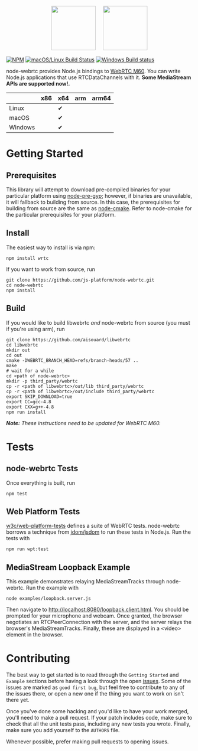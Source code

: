 <p align="center">
  <img height="120px" src="https://upload.wikimedia.org/wikipedia/commons/d/d9/Node.js_logo.svg" />&nbsp;&nbsp;&nbsp;&nbsp;
  <img height="120px" src="https://webrtc.org/assets/images/webrtc-logo-vert-retro-dist.svg" />
</p>

[![NPM](https://img.shields.io/npm/v/wrtc.svg)](https://www.npmjs.com/package/wrtc) [![macOS/Linux Build Status](https://secure.travis-ci.org/js-platform/node-webrtc.svg?branch=develop)](http://travis-ci.org/js-platform/node-webrtc) [![Windows Build status](https://ci.appveyor.com/api/projects/status/iulc84we28o1i7b9?svg=true)](https://ci.appveyor.com/project/markandrus/node-webrtc-7bnua)

node-webrtc provides Node.js bindings to [WebRTC M60](https://github.com/mayeut/libwebrtc/releases/tag/v1.1.1). You can write Node.js applications that use RTCDataChannels with it. **Some MediaStream APIs are supported now!.**

|         | x86 | x64 | arm | arm64 |
|:------- |:--- |:--- |:--- |:----- |
| Linux   |     | ✔︎   |     |       |
| macOS   |     | ✔︎   |     |       |
| Windows |     | ✔︎   |     |       |

# Getting Started

## Prerequisites

This library will attempt to download pre-compiled binaries for your particular
platform using [node-pre-gyp](https://github.com/mapbox/node-pre-gyp); however,
if binaries are unavailable, it will fallback to building from source. In this
case, the prerequisites for building from source are the same as
[node-cmake](https://github.com/cjntaylor/node-cmake). Refer to node-cmake for the
particular prerequisites for your platform.

## Install

The easiest way to install is via npm:

````
npm install wrtc
````

If you want to work from source, run

````
git clone https://github.com/js-platform/node-webrtc.git
cd node-webrtc
npm install
````

## Build

If you would like to build libwebrtc _and_ node-webrtc from source (you must if you're using arm), run

```
git clone https://github.com/aisouard/libwebrtc
cd libwebrtc
mkdir out
cd out
cmake -DWEBRTC_BRANCH_HEAD=refs/branch-heads/57 ..
make
# wait for a while
cd <path of node-webrtc>
mkdir -p third_party/webrtc
cp -r <path of libwebrtc>/out/lib third_party/webrtc
cp -r <path of libwebrtc>/out/include third_party/webrtc
export SKIP_DOWNLOAD=true
export CC=gcc-4.8
export CXX=g++-4.8
npm run install
```

_**Note:** These instructions need to be updated for WebRTC M60._

# Tests

## node-webrtc Tests

Once everything is built, run

```
npm test
```

## Web Platform Tests

[w3c/web-platform-tests](https://github.com/w3c/web-platform-tests) defines a suite of WebRTC tests. node-webrtc borrows a technique from [jdom/jsdom](https://github.com/jsdom/jsdom) to run these tests in Node.js. Run the tests with

```
npm run wpt:test
```

## MediaStream Loopback Example

This example demonstrates relaying MediaStreamTracks through node-webrtc. Run
the example with

```
node examples/loopback.server.js
```

Then navigate to [http://localhost:8080/loopback.client.html](http://localhost:8080/loopback.client.html).
You should be prompted for your microphone and webcam. Once granted, the browser
negotiates an RTCPeerConnection with the server, and the server relays the
browser's MediaStreamTracks. Finally, these are displayed in a &lt;video&gt;
element in the browser.

# Contributing

The best way to get started is to read through the `Getting Started` and `Example` sections before having a look through the open [issues](https://github.com/modeswitch/node-webrtc/issues). Some of the issues are marked as `good first bug`, but feel free to contribute to any of the issues there, or open a new one if the thing you want to work on isn't there yet.

Once you've done some hacking and you'd like to have your work merged, you'll need to make a pull request. If your patch includes code, make sure to check that all the unit tests pass, including any new tests you wrote. Finally, make sure you add yourself to the `AUTHORS` file.

Whenever possible, prefer making pull requests to opening issues.
